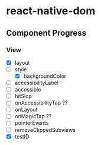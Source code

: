 # react-native-dom

## Component Progress

### View

- [x] layout
- [ ] style
  - [x] backgroundColor
- [ ] accessibilityLabel
- [ ] accessible
- [ ] hitSlop
- [ ] onAccessibilityTap ??
- [ ] onLayout
- [ ] onMagicTap ??
- [ ] pointerEvents
- [ ] removeClippedSubviews
- [x] testID